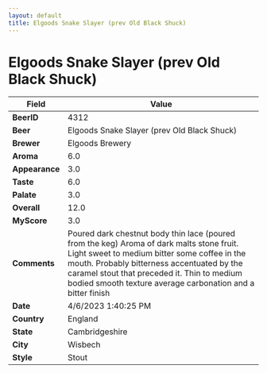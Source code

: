 ```yaml
---
layout: default
title: Elgoods Snake Slayer (prev Old Black Shuck)
---
```


# Elgoods Snake Slayer (prev Old Black Shuck)

| Field         | Value     |
|---------------|-----------|
| **BeerID** | 4312 |
| **Beer** | Elgoods Snake Slayer (prev Old Black Shuck) |
| **Brewer** | Elgoods Brewery |
| **Aroma** | 6.0 |
| **Appearance** | 3.0 |
| **Taste** | 6.0 |
| **Palate** | 3.0 |
| **Overall** | 12.0 |
| **MyScore** | 3.0 |
| **Comments** | Poured dark chestnut body thin lace (poured from the keg) Aroma of dark malts stone fruit. Light sweet to medium bitter some coffee in the mouth. Probably bitterness accentuated by the caramel stout that preceded it. Thin to medium bodied smooth texture average carbonation and a bitter finish  |
| **Date** | 4/6/2023 1:40:25 PM |
| **Country** | England |
| **State** | Cambridgeshire |
| **City** | Wisbech |
| **Style** | Stout |
